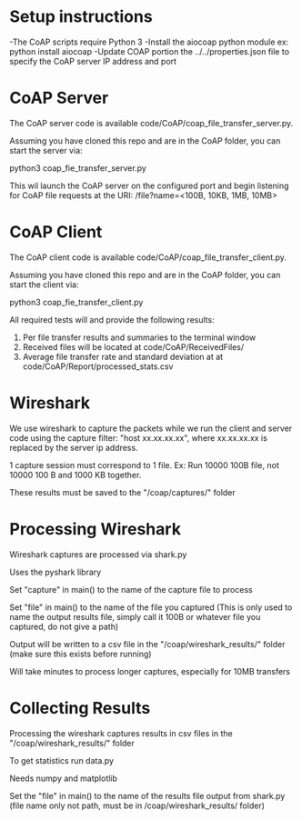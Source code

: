 # Setup instructions
-The CoAP scripts require Python 3
-Install the aiocoap python module ex: python install aiocoap
-Update COAP portion the ../../properties.json file to specify the CoAP server
 IP address and port

# CoAP Server
The CoAP server code is available code/CoAP/coap_file_transfer_server.py. 

Assuming you have cloned this repo and are in the CoAP folder, you can start the server via:

python3 coap_fie_transfer_server.py

This wil launch the CoAP server on the configured port and begin listening for CoAP file requests at the URI: 
/file?name=<100B, 10KB, 1MB, 10MB>

# CoAP Client
The CoAP client code is available code/CoAP/coap_file_transfer_client.py. 

Assuming you have cloned this repo and are in the CoAP folder, you can start the
client via:

python3 coap_fie_transfer_client.py

All required tests will and provide the following results:
1) Per file transfer results and summaries to the terminal window
2) Received files will be located at code/CoAP/ReceivedFiles/
3) Average file transfer rate and standard deviation at at code/CoAP/Report/processed_stats.csv

# Wireshark
We use wireshark to capture the packets while we run the client and server code using the capture filter: "host xx.xx.xx.xx", where xx.xx.xx.xx is replaced by the server ip address.

1 capture session must correspond to 1 file. Ex: Run 10000 100B file, not 10000 100 B and 1000 KB together.

These results must be saved to the "/coap/captures/" folder

# Processing Wireshark
Wireshark captures are processed via shark.py

Uses the pyshark library

Set "capture" in main() to the name of the capture file to process

Set "file" in main() to the name of the file you captured (This is only used to name the output results file, simply call it 100B or whatever file you captured, do not give a path) 

Output will be written to a csv file in the "/coap/wireshark_results/" folder (make sure this exists before running)

Will take minutes to process longer captures, especially for 10MB transfers

# Collecting Results
Processing the wireshark captures results in csv files in the "/coap/wireshark_results/" folder

To get statistics run data.py

Needs numpy and matplotlib

Set the "file" in main() to the name of the results file output from shark.py (file name only not path, must be in /coap/wireshark_results/ folder)
